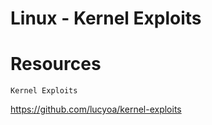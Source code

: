 # Linux - Kernel Exploits

# Resources

`Kernel Exploits`

https://github.com/lucyoa/kernel-exploits